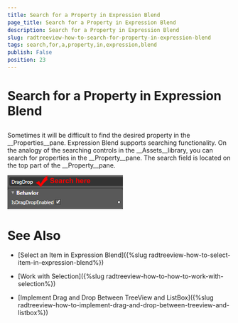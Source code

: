 ```yaml
---
title: Search for a Property in Expression Blend
page_title: Search for a Property in Expression Blend
description: Search for a Property in Expression Blend
slug: radtreeview-how-to-search-for-property-in-expression-blend
tags: search,for,a,property,in,expression,blend
publish: False
position: 23
---
```


# Search for a Property in Expression Blend



## 

Sometimes it will be difficult to find the desired property in the __Properties__pane. Expression Blend supports searching functionality. On the analogy of the searching controls in the __Assets__library, you can search for properties in the __Property__pane. The search field is located on the top part of the __Property__pane.

![](images/RadTreeView_HowToSearchPropertyInBlend_1.png)

# See Also

 * [Select an Item in Expression Blend]({%slug radtreeview-how-to-select-item-in-expression-blend%})

 * [Work with Selection]({%slug radtreeview-how-to-how-to-work-with-selection%})

 * [Implement Drag and Drop Between TreeView and ListBox]({%slug radtreeview-how-to-implement-drag-and-drop-between-treeview-and-listbox%})
